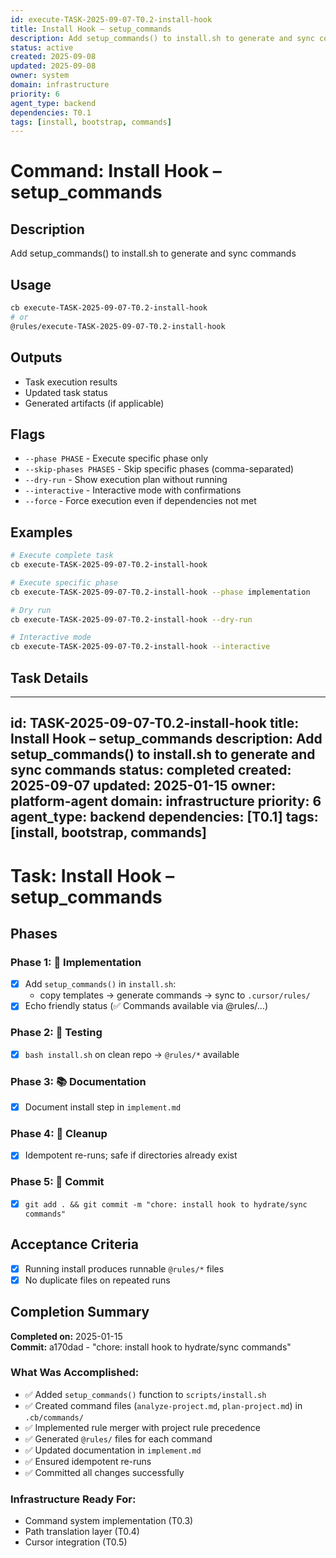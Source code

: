 ```yaml
---
id: execute-TASK-2025-09-07-T0.2-install-hook
title: Install Hook – setup_commands
description: Add setup_commands() to install.sh to generate and sync commands
status: active
created: 2025-09-08
updated: 2025-09-08
owner: system
domain: infrastructure
priority: 6
agent_type: backend
dependencies: T0.1
tags: [install, bootstrap, commands]
---
```


# Command: Install Hook – setup_commands

## Description
Add setup_commands() to install.sh to generate and sync commands

## Usage
```bash
cb execute-TASK-2025-09-07-T0.2-install-hook
# or
@rules/execute-TASK-2025-09-07-T0.2-install-hook
```

## Outputs
- Task execution results
- Updated task status
- Generated artifacts (if applicable)

## Flags
- `--phase PHASE` - Execute specific phase only
- `--skip-phases PHASES` - Skip specific phases (comma-separated)
- `--dry-run` - Show execution plan without running
- `--interactive` - Interactive mode with confirmations
- `--force` - Force execution even if dependencies not met

## Examples
```bash
# Execute complete task
cb execute-TASK-2025-09-07-T0.2-install-hook

# Execute specific phase
cb execute-TASK-2025-09-07-T0.2-install-hook --phase implementation

# Dry run
cb execute-TASK-2025-09-07-T0.2-install-hook --dry-run

# Interactive mode
cb execute-TASK-2025-09-07-T0.2-install-hook --interactive
```

## Task Details

---
id: TASK-2025-09-07-T0.2-install-hook
title: Install Hook – setup_commands
description: Add setup_commands() to install.sh to generate and sync commands
status: completed
created: 2025-09-07
updated: 2025-01-15
owner: platform-agent
domain: infrastructure
priority: 6
agent_type: backend
dependencies: [T0.1]
tags: [install, bootstrap, commands]
---

# Task: Install Hook – setup_commands

## Phases
### Phase 1: 🚀 Implementation
- [x] Add `setup_commands()` in `install.sh`:
  - copy templates → generate commands → sync to `.cursor/rules/`
- [x] Echo friendly status (✅ Commands available via @rules/…)

### Phase 2: 🧪 Testing
- [x] `bash install.sh` on clean repo → `@rules/*` available

### Phase 3: 📚 Documentation
- [x] Document install step in `implement.md`

### Phase 4: 🧹 Cleanup
- [x] Idempotent re-runs; safe if directories already exist

### Phase 5: 💾 Commit
- [x] `git add . && git commit -m "chore: install hook to hydrate/sync commands"`

## Acceptance Criteria
- [x] Running install produces runnable `@rules/*` files
- [x] No duplicate files on repeated runs

## Completion Summary
**Completed on:** 2025-01-15  
**Commit:** a170dad - "chore: install hook to hydrate/sync commands"

### What Was Accomplished:
- ✅ Added `setup_commands()` function to `scripts/install.sh`
- ✅ Created command files (`analyze-project.md`, `plan-project.md`) in `.cb/commands/`
- ✅ Implemented rule merger with project rule precedence
- ✅ Generated `@rules/` files for each command
- ✅ Updated documentation in `implement.md`
- ✅ Ensured idempotent re-runs
- ✅ Committed all changes successfully

### Infrastructure Ready For:
- Command system implementation (T0.3)
- Path translation layer (T0.4)
- Cursor integration (T0.5)


